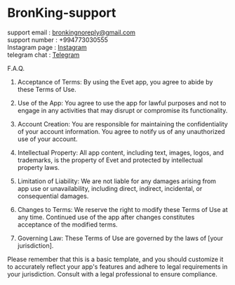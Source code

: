 # BronKing-support
support email : bronkingnoreply@gmail.com                  
support number : +994773030555                            
Instagram page : [Instagram](https://instagram.com/bronking.app?igshid=Y2M0YTlkZGNmOQ==)                      
telegram chat : [Telegram](https://t.me/bronkingsupport)



F.A.Q.
1. Acceptance of Terms:
By using the Evet app, you agree to abide by these Terms of Use.

2. Use of the App:
You agree to use the app for lawful purposes and not to engage in any activities that may disrupt or compromise its functionality.

3. Account Creation:
You are responsible for maintaining the confidentiality of your account information. You agree to notify us of any unauthorized use of your account.

4. Intellectual Property:
All app content, including text, images, logos, and trademarks, is the property of Evet and protected by intellectual property laws.

5. Limitation of Liability:
We are not liable for any damages arising from app use or unavailability, including direct, indirect, incidental, or consequential damages.

6. Changes to Terms:
We reserve the right to modify these Terms of Use at any time. Continued use of the app after changes constitutes acceptance of the modified terms.

7. Governing Law:
These Terms of Use are governed by the laws of [your jurisdiction].

Please remember that this is a basic template, and you should customize it to accurately reflect your app's features and adhere to legal requirements in your jurisdiction. Consult with a legal professional to ensure compliance.
